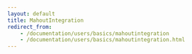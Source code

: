 ```yaml
---
layout: default
title: MahoutIntegration
redirect_from:
    - /documentation/users/basics/mahoutintegration
    - /documentation/users/basics/mahoutintegration.html
---
```

